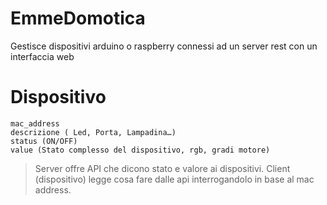 # EmmeDomotica
Gestisce dispositivi arduino o raspberry connessi ad un server rest con un interfaccia web

# Dispositivo
	mac_address
	descrizione ( Led, Porta, Lampadina…)
	status (ON/OFF)
	value (Stato complesso del dispositivo, rgb, gradi motore)

>Server offre API che dicono stato e valore ai dispositivi.
>Client (dispositivo) legge cosa fare dalle api interrogandolo in base al mac address.
